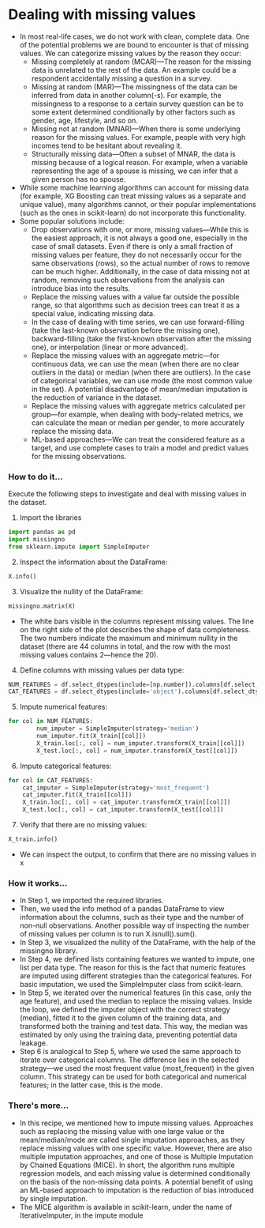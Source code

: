 # Dealing with missing values

- In most real-life cases, we do not work with clean, complete data. One of the potential problems we are bound to encounter is that of missing values. We can categorize missing values by the reason they occur:
    - Missing completely at random (MCAR)—The reason for the missing data is unrelated to the rest of the data. An example could be a respondent accidentally missing a question in a survey.
    - Missing at random (MAR)—The missingness of the data can be inferred from data in another column(-s). For example, the missingness to a response to a certain survey question can be to some extent determined conditionally by other factors such as gender, age, lifestyle, and so on.
    - Missing not at random (MNAR)—When there is some underlying reason for the missing values. For example, people with very high incomes tend to be hesitant about revealing it.
    - Structurally missing data—Often a subset of MNAR, the data is missing because of a logical reason. For example, when a variable representing the age of a spouse is missing, we can infer that a given person has no spouse.
- While some machine learning algorithms can account for missing data (for example, XG Boosting can treat missing values as a separate and unique value), many algorithms cannot, or their popular implementations (such as the ones in scikit-learn) do not incorporate this functionality.
- Some popular solutions include:
    - Drop observations with one, or more, missing values—While this is the easiest approach, it is not always a good one, especially in the case of small datasets. Even if there is only a small fraction of missing values per feature, they do not necessarily occur for the same observations (rows), so the actual number of rows to remove can be much higher. Additionally, in the case of data missing not at random, removing such observations from the analysis can introduce bias into the results.
    - Replace the missing values with a value far outside the possible range, so that algorithms such as decision trees can treat it as a special value, indicating missing data.
    - In the case of dealing with time series, we can use forward-filling (take the last-known observation before the missing one), backward-filling (take the first-known observation after the missing one), or interpolation (linear or more advanced).
    - Replace the missing values with an aggregate metric—for continuous data, we can use the mean (when there are no clear outliers in the data) or median (when there are outliers). In the case of categorical variables, we can use mode (the most common value in the set). A potential disadvantage of mean/median imputation is the reduction of variance in the dataset.
    - Replace the missing values with aggregate metrics calculated per group—for example, when dealing with body-related metrics, we can calculate the mean or median per gender, to more accurately replace the missing data.
    - ML-based approaches—We can treat the considered feature as a target, and use complete cases to train a model and predict values for the missing observations.

### How to do it...
Execute the following steps to investigate and deal with missing values in the dataset.

1. Import the libraries


```python
import pandas as pd
import missingno
from sklearn.impute import SimpleImputer
```

2. Inspect the information about the DataFrame:


```python
X.info()
```

3. Visualize the nullity of the DataFrame:


```python
missingno.matrix(X)
```
    


- The white bars visible in the columns represent missing values. The line on the right side of the plot describes the shape of data completeness. The two numbers indicate the maximum and minimum nullity in the dataset (there are 44 columns in total, and the row with the most missing values contains 2—hence the 20).

4. Define columns with missing values per data type:


```python
NUM_FEATURES = df.select_dtypes(include=[np.number]).columns[df.select_dtypes(include=[np.number]).isnull().any()].tolist()
CAT_FEATURES = df.select_dtypes(include='object').columns[df.select_dtypes(include='object').isnull().any()].tolist()
```

5. Impute numerical features:


```python
for col in NUM_FEATURES:
        num_imputer = SimpleImputer(strategy='median')
        num_imputer.fit(X_train[[col]])
        X_train.loc[:, col] = num_imputer.transform(X_train[[col]])
        X_test.loc[:, col] = num_imputer.transform(X_test[[col]])
```

6. Impute categorical features:


```python
for col in CAT_FEATURES:
    cat_imputer = SimpleImputer(strategy='most_frequent')
    cat_imputer.fit(X_train[[col]])
    X_train.loc[:, col] = cat_imputer.transform(X_train[[col]])
    X_test.loc[:, col] = cat_imputer.transform(X_test[[col]])
```

7. Verify that there are no missing values:


```python
X_train.info()
```

- We can inspect the output, to confirm that there are no missing values in x

### How it works...
- In Step 1, we imported the required libraries. 
- Then, we used the info method of a pandas DataFrame to view information about the columns, such as their type and the number of non-null observations. Another possible way of inspecting the number of missing values per column is to run X.isnull().sum().
- In Step 3, we visualized the nullity of the DataFrame, with the help of the missingno library.
- In Step 4, we defined lists containing features we wanted to impute, one list per data type. The reason for this is the fact that numeric features are imputed using different strategies than the categorical features. For basic imputation, we used the SimpleImputer class from scikit-learn.
- In Step 5, we iterated over the numerical features (in this case, only the
age feature), and used the median to replace the missing values. Inside the loop, we defined the imputer object with the correct strategy (median), fitted it to the given column of the training data, and transformed both the training and test data. This way, the median was estimated by only using the training data, preventing potential data leakage.
- Step 6 is analogical to Step 5, where we used the same approach to iterate over categorical columns. The difference lies in the selected strategy—we used the most frequent value (most_frequent) in the given column. This strategy can be used for both categorical and numerical features; in the latter case, this is the mode.

### There's more...
- In this recipe, we mentioned how to impute missing values. Approaches such as replacing the missing value with one large value or the mean/median/mode are called single imputation approaches, as they replace missing values with one specific value. However, there are also multiple imputation approaches, and one of those is Multiple Imputation by Chained Equations (MICE). In short, the algorithm runs multiple regression models, and each missing value is determined conditionally on the basis of the non-missing data points. A potential benefit of using an ML-based approach to imputation is the reduction of bias introduced by single imputation.
- The MICE algorithm is available in scikit-learn, under the name of IterativeImputer, in the impute module

